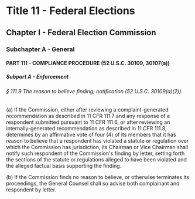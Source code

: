 
# Title 11 - Federal Elections
## Chapter I - Federal Election Commission
### Subchapter A - General
#### PART 111 - COMPLIANCE PROCEDURE (52 U.S.C. 30109, 30107(a))
##### Subpart A - Enforcement
###### § 111.9 The reason to believe finding; notification (52 U.S.C. 30109(a)(2)).

(a) If the Commission, either after reviewing a complaint-generated recommendation as described in 11 CFR 111.7 and any response of a respondent submitted pursuant to 11 CFR 111.6, or after reviewing an internally-generated recommendation as described in 11 CFR 111.8, determines by an affirmative vote of four (4) of its members that it has reason to believe that a respondent has violated a statute or regulation over which the Commission has jurisdiction, its Chairman or Vice Chairman shall notify such respondent of the Commission's finding by letter, setting forth the sections of the statute or regulations alleged to have been violated and the alleged factual basis supporting the finding.

(b) If the Commission finds no reason to believe, or otherwise terminates its proceedings, the General Counsel shall so advise both complainant and respondent by letter.
